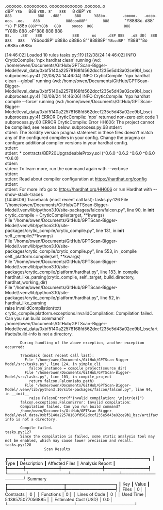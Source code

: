 

  .oooooo.    ooooooooo.   ooooooooooooo  .oooooo..o                                 
 d8P'  `Y8b   `888   `Y88. 8'   888   `8 d8P'    `Y8                                 
888            888   .d88'      888      Y88bo.       .ooooo.   .oooo.   ooo. .oo.   
888            888ooo88P'       888       `"Y8888o.  d88' `"Y8 `P  )88b  `888P"Y88b  
888     ooooo  888              888           `"Y88b 888        .oP"888   888   888  
`88.    .88'   888              888      oo     .d8P 888   .o8 d8(  888   888   888  
 `Y8bood8P'   o888o            o888o     8""88888P'  `Y8bod8P' `Y888""8o o888o o888o                                                        


                                                                   

[14:46:02] Loaded 10 rules                                                                                                                                                                                                                            tasks.py:119
[12/08/24 14:46:02] INFO     CryticCompile: 'npx hardhat clean' running (wd: /home/owen/Documents/GitHub/GPTScan-Bigger-Model/eval_data/0xbf5140a22578168fd562dccf235e5d43a02ce9b1_bsc)                                                           subprocess.py:41
[12/08/24 14:46:04] INFO     CryticCompile: 'npx hardhat clean --global' running (wd: /home/owen/Documents/GitHub/GPTScan-Bigger-Model/eval_data/0xbf5140a22578168fd562dccf235e5d43a02ce9b1_bsc)                                                  subprocess.py:41
[12/08/24 14:46:06] INFO     CryticCompile: 'npx hardhat compile --force' running (wd: /home/owen/Documents/GitHub/GPTScan-Bigger-Model/eval_data/0xbf5140a22578168fd562dccf235e5d43a02ce9b1_bsc)                                                 subprocess.py:41
                    ERROR    CryticCompile: 'npx' returned non-zero exit code 1                                                                                                                                                                   subprocess.py:60
                    ERROR    CryticCompile: Error HH606: The project cannot be compiled, see reasons below.                                                                                                                                       subprocess.py:68
                             stderr:                                                                                                                                                                                                                              
                             stderr: The Solidity version pragma statement in these files doesn't match any of the configured compilers in your config. Change the pragma or configure additional compiler versions in your hardhat config.                       
                             stderr:                                                                                                                                                                                                                              
                             stderr:   * contracts/BEP20UpgradeableProxy.sol (^0.6.0 ^0.6.2 ^0.6.0 ^0.6.0 ^0.6.0)                                                                                                                                                 
                             stderr:                                                                                                                                                                                                                              
                             stderr: To learn more, run the command again with --verbose                                                                                                                                                                          
                             stderr:                                                                                                                                                                                                                              
                             stderr: Read about compiler configuration at https://hardhat.org/config                                                                                                                                                              
                             stderr:                                                                                                                                                                                                                              
                             stderr: For more info go to https://hardhat.org/HH606 or run Hardhat with --show-stack-traces                                                                                                                                        
[14:46:06] Traceback (most recent call last):                                                                                                                                                                                                         tasks.py:126
             File "/home/owen/Documents/GitHub/GPTScan-Bigger-Model/.venv/lib/python3.10/site-packages/falcon/falcon.py", line 90, in __init__                                                                                                                    
               crytic_compile = CryticCompile(target, **kwargs)                                                                                                                                                                                                   
             File "/home/owen/Documents/GitHub/GPTScan-Bigger-Model/.venv/lib/python3.10/site-packages/crytic_compile/crytic_compile.py", line 131, in __init__                                                                                                   
               self._compile(**kwargs)                                                                                                                                                                                                                            
             File "/home/owen/Documents/GitHub/GPTScan-Bigger-Model/.venv/lib/python3.10/site-packages/crytic_compile/crytic_compile.py", line 553, in _compile                                                                                                   
               self._platform.compile(self, **kwargs)                                                                                                                                                                                                             
             File "/home/owen/Documents/GitHub/GPTScan-Bigger-Model/.venv/lib/python3.10/site-packages/crytic_compile/platform/hardhat.py", line 183, in compile                                                                                                  
               hardhat_like_parsing(crytic_compile, self._target, build_directory, hardhat_working_dir)                                                                                                                                                           
             File "/home/owen/Documents/GitHub/GPTScan-Bigger-Model/.venv/lib/python3.10/site-packages/crytic_compile/platform/hardhat.py", line 52, in hardhat_like_parsing                                                                                      
               raise InvalidCompilation(txt)                                                                                                                                                                                                                      
           crytic_compile.platform.exceptions.InvalidCompilation: Compilation failed. Can you run build command?                                                                                                                                                  
           /home/owen/Documents/GitHub/GPTScan-Bigger-Model/eval_data/0xbf5140a22578168fd562dccf235e5d43a02ce9b1_bsc/artifacts/build-info is not a directory.                                                                                                     
                                                                                                                                                                                                                                                                  
           During handling of the above exception, another exception occurred:                                                                                                                                                                                    
                                                                                                                                                                                                                                                                  
           Traceback (most recent call last):                                                                                                                                                                                                                     
             File "/home/owen/Documents/GitHub/GPTScan-Bigger-Model/src/tasks.py", line 124, in simple_cli                                                                                                                                                        
               falcon_instance = compile_project(source_dir)                                                                                                                                                                                                      
             File "/home/owen/Documents/GitHub/GPTScan-Bigger-Model/src/tasks.py", line 103, in compile_project                                                                                                                                                   
               return falcon.Falcon(abs_path)                                                                                                                                                                                                                     
             File "/home/owen/Documents/GitHub/GPTScan-Bigger-Model/.venv/lib/python3.10/site-packages/falcon/falcon.py", line 94, in __init__                                                                                                                    
               raise FalconError(f"Invalid compilation: \n{str(e)}")                                                                                                                                                                                              
           falcon.exceptions.FalconError: Invalid compilation:                                                                                                                                                                                                    
           Compilation failed. Can you run build command?                                                                                                                                                                                                         
           /home/owen/Documents/GitHub/GPTScan-Bigger-Model/eval_data/0xbf5140a22578168fd562dccf235e5d43a02ce9b1_bsc/artifacts/build-info is not a directory.                                                                                                     
                                                                                                                                                                                                                                                                  
           Compile failed.                                                                                                                                                                                                                            tasks.py:127
           Since the compilation is failed, some static analysis tool may not be enabled, which may cause lower precision and recall.                                                                                                                 tasks.py:128
                      Scan Results                       
┏━━━━━━┳━━━━━━━━━━━━━┳━━━━━━━━━━━━━━━━┳━━━━━━━━━━━━━━━━━┓
┃ Type ┃ Description ┃ Affected Files ┃ Analysis Report ┃
┡━━━━━━╇━━━━━━━━━━━━━╇━━━━━━━━━━━━━━━━╇━━━━━━━━━━━━━━━━━┩
└──────┴─────────────┴────────────────┴─────────────────┘
                  Summary                   
┏━━━━━━━━━━━━━━━━━━━━━━┳━━━━━━━━━━━━━━━━━━━┓
┃ Key                  ┃ Value             ┃
┡━━━━━━━━━━━━━━━━━━━━━━╇━━━━━━━━━━━━━━━━━━━┩
│ Files                │ 0                 │
│ Contracts            │ 0                 │
│ Functions            │ 0                 │
│ Lines of Code        │ 0                 │
│ Used Time            │ 5.138575077056885 │
│ Estimated Cost (USD) │ 0.0               │
└──────────────────────┴───────────────────┘
